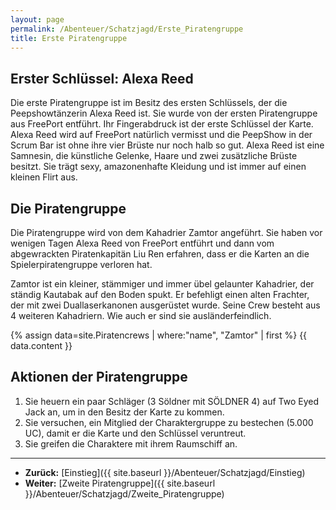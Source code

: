 ```yaml
---
layout: page
permalink: /Abenteuer/Schatzjagd/Erste_Piratengruppe
title: Erste Piratengruppe
---
```




## Erster Schlüssel: Alexa Reed

Die erste Piratengruppe ist im Besitz des ersten Schlüssels, der die Peepshowtänzerin Alexa Reed ist. Sie wurde von der ersten Piratengruppe aus FreePort entführt. Ihr Fingerabdruck ist der erste Schlüssel der Karte. Alexa Reed wird auf FreePort natürlich vermisst und die PeepShow in der Scrum Bar ist ohne ihre vier Brüste nur noch halb so gut. Alexa Reed ist eine Samnesin, die künstliche Gelenke, Haare und zwei zusätzliche Brüste besitzt. Sie trägt sexy, amazonenhafte Kleidung und ist immer auf einen kleinen Flirt aus.

## Die Piratengruppe

Die Piratengruppe wird von dem Kahadrier Zamtor angeführt. Sie haben vor wenigen Tagen Alexa Reed von FreePort entführt und dann vom abgewrackten Piratenkapitän Liu Ren erfahren, dass er die Karten an die Spielerpiratengruppe verloren hat.

Zamtor ist ein kleiner, stämmiger und immer übel gelaunter Kahadrier, der ständig Kautabak auf den Boden spukt. Er befehligt einen alten Frachter, der mit zwei Duallaserkanonen ausgerüstet wurde. Seine Crew besteht aus 4 weiteren Kahadriern. Wie auch er sind sie ausländerfeindlich.

{% assign data=site.Piratencrews | where:"name", "Zamtor" | first %}
{{ data.content }}

## Aktionen der Piratengruppe

1. Sie heuern ein paar Schläger (3 Söldner mit SÖLDNER 4) auf Two Eyed Jack an, um in den Besitz der Karte zu kommen.
2. Sie versuchen, ein Mitglied der Charaktergruppe zu bestechen (5.000 UC), damit er die Karte und den Schlüssel veruntreut.
3. Sie greifen die Charaktere mit ihrem Raumschiff an.

***

- **Zurück:** [Einstieg]({{ site.baseurl }}/Abenteuer/Schatzjagd/Einstieg)
- **Weiter:** [Zweite Piratengruppe]({{ site.baseurl }}/Abenteuer/Schatzjagd/Zweite_Piratengruppe)

